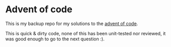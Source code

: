 # Advent of code
This is my backup repo for my solutions to the [advent of code](https://adventofcode.com).

This is quick & dirty code, none of this has been unit-tested nor reviewed, it was good enough to go to the next question :).
